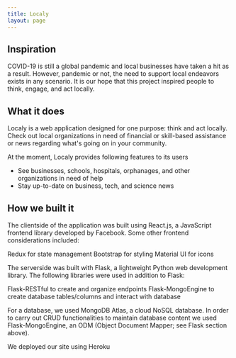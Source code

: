 ```yaml
---
title: Localy
layout: page
---
```


## Inspiration

COVID-19 is still a global pandemic and local businesses have taken a hit as a result. However, pandemic or not, the need to support local endeavors exists in any scenario. It is our hope that this project inspired people to think, engage, and act locally.

## What it does

Localy is a web application designed for one purpose: think and act locally. Check out local organizations in need of financial or skill-based assistance or news regarding what's going on in your community.

At the moment, Localy provides following features to its users

- See businesses, schools, hospitals, orphanages, and other organizations in need of help
- Stay up-to-date on business, tech, and science news

## How we built it

The clientside of the application was built using React.js, a JavaScript frontend library developed by Facebook. Some other frontend considerations included:

Redux for state management Bootstrap for styling Material UI for icons

The serverside was built with Flask, a lightweight Python web development library. The following libraries were used in addition to Flask:

Flask-RESTful to create and organize endpoints Flask-MongoEngine to create database tables/columns and interact with database

For a database, we used MongoDB Atlas, a cloud NoSQL database. In order to carry out CRUD functionalities to maintain database content we used Flask-MongoEngine, an ODM (Object Document Mapper; see Flask section above).

We deployed our site using Heroku